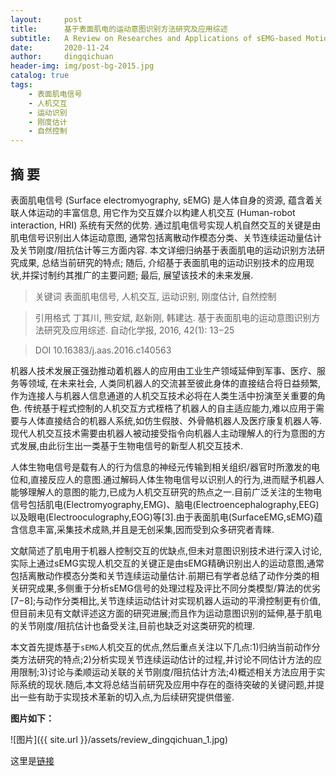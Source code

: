 ```yaml
---
layout:     post
title:      基于表面肌电的运动意图识别方法研究及应用综述
subtitle:   A Review on Researches and Applications of sEMG-based Motion Intent Recognition Methods
date:       2020-11-24
author:     dingqichuan
header-img: img/post-bg-2015.jpg
catalog: true
tags:
    - 表面肌电信号
    - 人机交互
    - 运动识别
    - 刚度估计
    - 自然控制
---
```


## 摘 要
表面肌电信号 (Surface electromyography, sEMG) 是人体自身的资源, 蕴含着关联人体运动的丰富信息, 用它作为交互媒介以构建人机交互 (Human-robot interaction, HRI) 系统有天然的优势. 通过肌电信号实现人机自然交互的关键是由肌电信号识别出人体运动意图, 通常包括离散动作模态分类、关节连续运动量估计及关节刚度/阻抗估计等三方面内容. 本文详细归纳基于表面肌电的运动识别方法研究成果, 总结当前研究的特点; 随后, 介绍基于表面肌电的运动识别技术的应用现状,并探讨制约其推广的主要问题; 最后, 展望该技术的未来发展.

> 关键词 表面肌电信号, 人机交互, 运动识别, 刚度估计, 自然控制

> 引用格式 丁其川, 熊安斌, 赵新刚, 韩建达. 基于表面肌电的运动意图识别方法研究及应用综述. 自动化学报, 2016, 42(1):
13−25

> DOI 10.16383/j.aas.2016.c140563

机器人技术发展正强劲推动着机器人的应用由工业生产领域延伸到军事、医疗、服务等领域, 在未来社会, 人类同机器人的交流甚至彼此身体的直接结合将日益频繁, 作为连接人与机器人信息通道的人机交互技术必将在人类生活中扮演至关重要的角色. 传统基于程式控制的人机交互方式桎梏了机器人的自主适应能力,难以应用于需要与人体直接结合的机器人系统,如仿生假肢、外骨骼机器人及医疗康复机器人等.现代人机交互技术需要由机器人被动接受指令向机器人主动理解人的行为意图的方式发展,由此衍生出一类基于生物电信号的新型人机交互技术.

人体生物电信号是载有人的行为信息的神经元传输到相关组织/器官时所激发的电位和,直接反应人的意图.通过解码人体生物电信号以识别人的行为,进而赋予机器人能够理解人的意图的能力,已成为人机交互研究的热点之一.目前广泛关注的生物电信号包括肌电(Electromyography,EMG)、脑电(Electroencephalography,EEG)以及眼电(Electrooculography,EOG)等[3].由于表面肌电(SurfaceEMG,sEMG)蕴含信息丰富,采集技术成熟,并且是无创采集,因而受到众多研究者青睐.

文献简述了肌电用于机器人控制交互的优缺点,但未对意图识别技术进行深入讨论,实际上通过sEMG实现人机交互的关键正是由sEMG精确识别出人的运动意图,通常包括离散动作模态分类和关节连续运动量估计.前期已有学者总结了动作分类的相关研究成果,多侧重于分析sEMG信号的处理过程及评比不同分类模型/算法的优劣[7−8];与动作分类相比,关节连续运动估计对实现机器人运动的平滑控制更有价值,但目前未见有文献评述这方面的研究进展;而且作为运动意图识别的延伸,基于肌电的关节刚度/阻抗估计也备受关注,目前也缺乏对这类研究的梳理.

本文首先提炼基于`sEMG`人机交互的优点,然后重点关注以下几点:1)归纳当前动作分类方法研究的特点;2)分析实现关节连续运动估计的过程,并讨论不同估计方法的应用限制;3)讨论与柔顺运动关联的关节刚度/阻抗估计方法;4)概述相关方法应用于实际系统的现状.随后,本文将总结当前研究及应用中存在的亟待突破的关键问题,并提出一些有助于实现技术革新的切入点,为后续研究提供借鉴.

**图片如下：**

![图片]({{ site.url }}/assets/review_dingqichuan_1.jpg)

这里是[链接](https://blog.csdn.net/michael_f2008/article/details/103715699)
